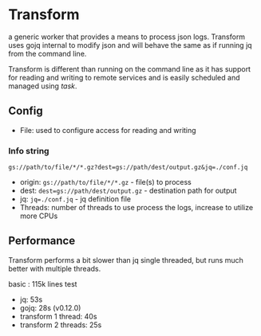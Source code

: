 # Transform

a generic worker that provides a means to process json logs. Transform uses gojq internal to modify json and will behave the same as if running jq from the command line. 

Transform is different than running on the command line as it has support for reading and writing to remote services and is easily scheduled and managed using _task_.

## Config 

  - File: used to configure access for reading and writing

### Info string 
`gs://path/to/file/*/*.gz?dest=gs://path/dest/output.gz&jq=./conf.jq`

 - origin: `gs://path/to/file/*/*.gz` - file(s) to process
 - dest: `dest=gs://path/dest/output.gz` - destination path for output
 - jq: `jq=./conf.jq` - jq definition file
- Threads: number of threads to use process the logs, increase to utilize more CPUs

## Performance
Transform performs a bit slower than jq single threaded, but runs much better with multiple threads.

basic : 115k lines test 
- jq: 53s 
- gojq: 28s (v0.12.0)
- transform 1 thread: 40s 
- transform 2 threads: 25s